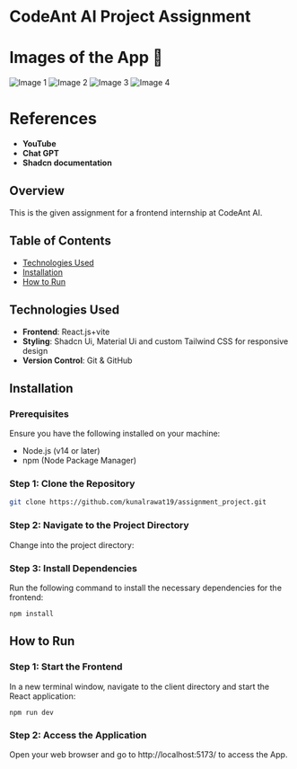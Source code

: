 # CodeAnt AI Project Assignment

# Images of the App :memo:
![Image 1](https://res.cloudinary.com/ddsqjzrow/image/upload/v1735058460/image_12_aqbcpg.png)
![Image 2](https://res.cloudinary.com/ddsqjzrow/image/upload/v1735058460/image_13_aatiha.png)
![Image 3](https://res.cloudinary.com/ddsqjzrow/image/upload/v1735058460/image_14_zkarkj.png)
![Image 4]([https://res.cloudinary.com/ddsqjzrow/image/upload/v1735058460/image_15_xj4l5h.png])



# References
- **YouTube**
- **Chat GPT**
- **Shadcn documentation**

## Overview
This is the given assignment for a frontend internship at CodeAnt AI.


## Table of Contents
- [Technologies Used](#technologies-used)
- [Installation](#installation)
- [How to Run](#how-to-run)


## Technologies Used
- **Frontend**: React.js+vite
- **Styling**: Shadcn Ui, Material Ui and custom Tailwind CSS for responsive design
- **Version Control**: Git & GitHub

## Installation

### Prerequisites
Ensure you have the following installed on your machine:
- Node.js (v14 or later)
- npm (Node Package Manager)

### Step 1: Clone the Repository
```bash
git clone https://github.com/kunalrawat19/assignment_project.git
```

### Step 2: Navigate to the Project Directory
Change into the project directory:


### Step 3: Install Dependencies
Run the following command to install the necessary dependencies for the frontend:
```
npm install
```

## How to Run
### Step 1: Start the Frontend
In a new terminal window, navigate to the client directory and start the React application:
```
npm run dev
```

### Step 2: Access the Application
Open your web browser and go to http://localhost:5173/ to access the App.
